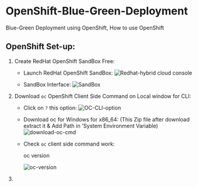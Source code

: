 # OpenShift-Blue-Green-Deployment
Blue-Green Deployment using OpenShift, How to use OpenShift


## OpenShift Set-up:

1. Create RedHat OpenShift SandBox Free:

   - Launch RedHat OpenShift SandBox:
    ![Redhat-hybrid cloud console](https://github.com/user-attachments/assets/dcd04c70-dbce-4835-a34f-2e1f8c9e82b5)

   - SandBox Interface:
    ![SandBox](https://github.com/user-attachments/assets/198bfbe5-927d-439b-b4be-c6b3a810b2bc)
 

2. Download `oc` OpenShift Client Side Command on Local window for CLI:

   - Click on `?` this option:
    ![OC-CLI-option](https://github.com/user-attachments/assets/c37fef0a-020e-492d-bf7e-31627e05a06c)

   - Download oc for Windows for x86_64: (This Zip file after download extract it & Add Path in 'System Environment Variable)
    ![download-oc-cmd](https://github.com/user-attachments/assets/f5db4f8b-f5b6-4cb3-8911-655ffe28320d)

   - Check `oc` client side command work:

        oc version

     ![oc-version](https://github.com/user-attachments/assets/ccfcd963-1a62-40b4-9f36-ae24ab3861aa)


3. 
